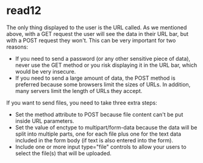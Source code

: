 # read12

The only thing displayed to the user is the URL called. As we mentioned above, with a GET request the user will see the data in their URL bar, but with a POST request they won't. This can be very important for two reasons:

- If you need to send a password (or any other sensitive piece of data), never use the GET method or you risk displaying it in the URL bar, which would be very insecure.
- If you need to send a large amount of data, the POST method is preferred because some browsers limit the sizes of URLs. In addition, many servers limit the length of URLs they accept.


If you want to send files, you need to take three extra steps:

- Set the method attribute to POST because file content can't be put inside URL parameters.
- Set the value of enctype to multipart/form-data because the data will be split into multiple parts, one for each file plus one for the text data included in the form body (if text is also entered into the form).
- Include one or more input type="file" controls to allow your users to select the file(s) that will be uploaded.
